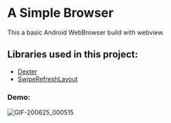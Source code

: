 # A Simple Browser

This a basic Android WebBrowser build with webview.

## Libraries used in this project:

* [Dexter](https://github.com/Karumi/Dexter)
* [SwipeRefreshLayout](https://developer.android.com/jetpack/androidx/releases/swiperefreshlayout)

### Demo:


![GIF-200625_000515](https://user-images.githubusercontent.com/62876849/85617056-0ede4580-b678-11ea-8742-fc2e3c553c3e.gif)
